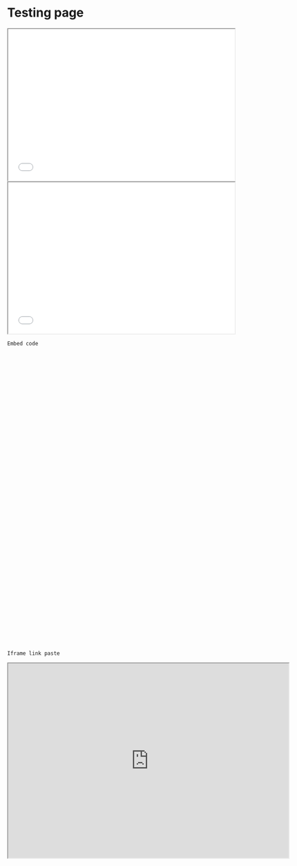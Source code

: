 # Testing page

<iframe src='Visualizations_Ethan/top_5.html' width=525 height=350 frameBorder=1></iframe>

<br>

<iframe src='Visualizations_Ethan/bottom_5.html' width=525 height=350 frameBorder=1></iframe>

```
Embed code
```
<script type='text/javascript' src='https://10az.online.tableau.com/javascripts/api/viz_v1.js'></script><div class='tableauPlaceholder' style='width: 1440px; height: 674px;'><object class='tableauViz' width='1440' height='674' style='display:none;'><param name='host_url' value='https%3A%2F%2F10az.online.tableau.com%2F' /> <param name='embed_code_version' value='3' /> <param name='site_root' value='&#47;t&#47;anyachandorkarportfolio' /><param name='name' value='Deloitte_Geo_Analysis&#47;StateMap&#47;6be985df-18c3-4a2c-ad0c-f685f7ac4e29&#47;ca76a61d-7d6e-4f46-991a-9b5cbbac681b' /><param name='tabs' value='no' /><param name='toolbar' value='yes' /><param name='showAppBanner' value='false' /></object></div>


```
Iframe link paste 
```
<iframe src = 'https://10az.online.tableau.com/t/anyachandorkarportfolio/views/Deloitte_Geo_Analysis/StateMap/6be985df-18c3-4a2c-ad0c-f685f7ac4e29/ca76a61d-7d6e-4f46-991a-9b5cbbac681b?:display_count=n&:showVizHome=n&:origin=viz_share_link' width=650 height=450></iframe>

